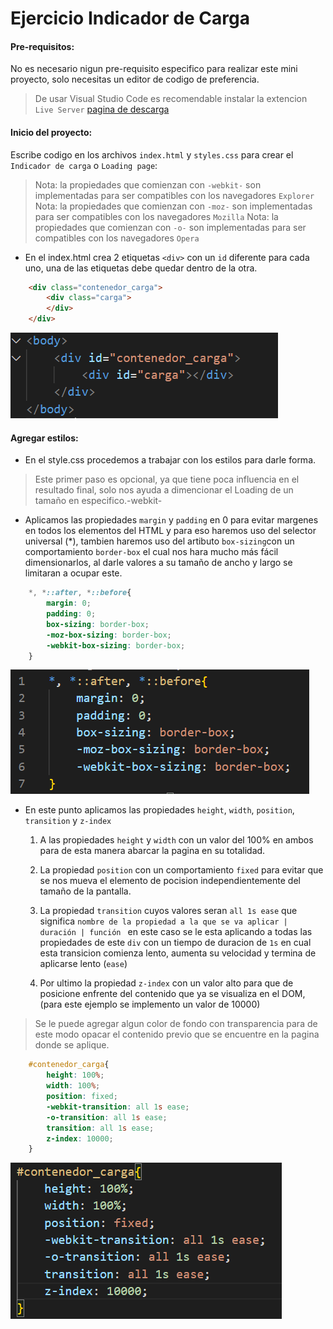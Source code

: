 # Ejercicio Indicador de Carga

#### Pre-requisitos:
No es necesario nigun pre-requisito especifico para realizar este mini proyecto, solo necesitas un editor de codigo de preferencia.

> De usar Visual Studio Code es recomendable instalar la extencion `Live Server` [pagina de descarga](https://marketplace.visualstudio.com/items?itemName=ritwickdey.LiveServer)


#### Inicio del proyecto:
Escribe codigo en los archivos `index.html` y `styles.css` para crear el `Indicador de carga` o `Loading page`:

> Nota: la propiedades que comienzan con `-webkit-` son implementadas para ser compatibles con los navegadores `Explorer`
> Nota: la propiedades que comienzan con `-moz-` son implementadas para ser compatibles con los navegadores `Mozilla`
> Nota: la propiedades que comienzan con `-o-` son implementadas para ser compatibles con los navegadores `Opera`


- En el index.html crea 2 etiquetas `<div>` con un `id` diferente para cada uno, una de las etiquetas debe quedar dentro de la otra.

```html
    <div class="contenedor_carga">
        <div class="carga">
        </div>
    </div>
```
![img](./img/01-html.png)

#### Agregar estilos:
- En el style.css procedemos a trabajar con los estilos para darle forma.

> Este primer paso es opcional, ya que tiene poca influencia en el resultado final, solo nos ayuda a dimencionar el Loading de un tamaño en especifico.-webkit-

* Aplicamos las propiedades `margin` y `padding` en 0 para evitar margenes en todos los elementos del HTML y para eso haremos uso del selector universal (*), tambien haremos uso del artibuto `box-sizing`con un comportamiento `border-box` el cual nos hara mucho más fácil dimensionarlos, al darle valores a su tamaño de ancho y largo se limitaran a ocupar este.

```css
    *, *::after, *::before{
        margin: 0;
        padding: 0;
        box-sizing: border-box;
        -moz-box-sizing: border-box;
        -webkit-box-sizing: border-box;
    }
```
![img](./img/02-css-step-1.png)

* En este punto aplicamos las propiedades `height`, `width`, `position`, `transition` y `z-index`

    1. A las propiedades `height` y `width` con un valor del 100% en ambos para de esta manera abarcar la pagina en su totalidad.

    2. La propiedad `position` con un comportamiento `fixed` para evitar que se nos mueva el elemento de pocision independientemente del tamaño de la pantalla.

    3. La propiedad `transition` cuyos valores seran `all 1s ease` que significa `nombre de la propiedad a la que se va aplicar | duración | función ` en este caso se le esta aplicando a todas las propiedades de este `div` con un tiempo de duracion de `1s` en cual esta transicion comienza lento, aumenta su velocidad y termina de aplicarse lento (`ease`)
    
    4. Por ultimo la propiedad `z-index` con un valor alto para que de posicione enfrente del contenido que ya se visualiza en el DOM,(para este ejemplo se implemento un valor de 10000)

> Se le puede agregar algun color de fondo con transparencia para de este modo opacar el contenido previo que se encuentre en la pagina donde se aplique.

```css
    #contenedor_carga{
        height: 100%;
        width: 100%;
        position: fixed;
        -webkit-transition: all 1s ease;
        -o-transition: all 1s ease;
        transition: all 1s ease;
        z-index: 10000;
    }
```
![img](./img/03-css-step-2.png)


